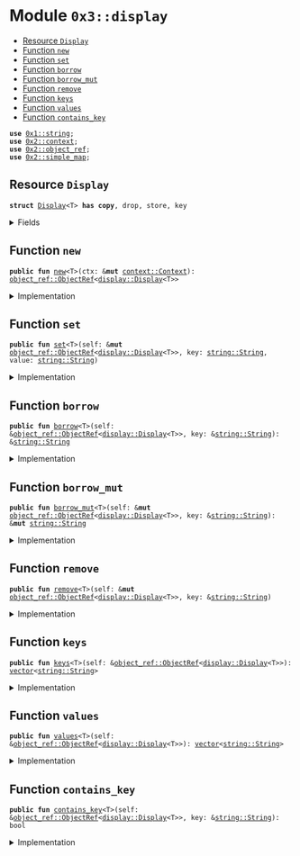 
<a name="0x3_display"></a>

# Module `0x3::display`



-  [Resource `Display`](#0x3_display_Display)
-  [Function `new`](#0x3_display_new)
-  [Function `set`](#0x3_display_set)
-  [Function `borrow`](#0x3_display_borrow)
-  [Function `borrow_mut`](#0x3_display_borrow_mut)
-  [Function `remove`](#0x3_display_remove)
-  [Function `keys`](#0x3_display_keys)
-  [Function `values`](#0x3_display_values)
-  [Function `contains_key`](#0x3_display_contains_key)


<pre><code><b>use</b> <a href="">0x1::string</a>;
<b>use</b> <a href="">0x2::context</a>;
<b>use</b> <a href="">0x2::object_ref</a>;
<b>use</b> <a href="">0x2::simple_map</a>;
</code></pre>



<a name="0x3_display_Display"></a>

## Resource `Display`



<pre><code><b>struct</b> <a href="display.md#0x3_display_Display">Display</a>&lt;T&gt; <b>has</b> <b>copy</b>, drop, store, key
</code></pre>



<details>
<summary>Fields</summary>


<dl>
<dt>
<code>sample_map: <a href="_SimpleMap">simple_map::SimpleMap</a>&lt;<a href="_String">string::String</a>, <a href="_String">string::String</a>&gt;</code>
</dt>
<dd>

</dd>
</dl>


</details>

<a name="0x3_display_new"></a>

## Function `new`



<pre><code><b>public</b> <b>fun</b> <a href="display.md#0x3_display_new">new</a>&lt;T&gt;(ctx: &<b>mut</b> <a href="_Context">context::Context</a>): <a href="_ObjectRef">object_ref::ObjectRef</a>&lt;<a href="display.md#0x3_display_Display">display::Display</a>&lt;T&gt;&gt;
</code></pre>



<details>
<summary>Implementation</summary>


<pre><code><b>public</b> <b>fun</b> <a href="display.md#0x3_display_new">new</a>&lt;T&gt;(ctx: &<b>mut</b> Context): ObjectRef&lt;<a href="display.md#0x3_display_Display">Display</a>&lt;T&gt;&gt; {
    <a href="_new_single_object">context::new_single_object</a>(ctx, <a href="display.md#0x3_display_Display">Display</a>&lt;T&gt; {
        sample_map: <a href="_create">simple_map::create</a>()
    })
}
</code></pre>



</details>

<a name="0x3_display_set"></a>

## Function `set`



<pre><code><b>public</b> <b>fun</b> <a href="display.md#0x3_display_set">set</a>&lt;T&gt;(self: &<b>mut</b> <a href="_ObjectRef">object_ref::ObjectRef</a>&lt;<a href="display.md#0x3_display_Display">display::Display</a>&lt;T&gt;&gt;, key: <a href="_String">string::String</a>, value: <a href="_String">string::String</a>)
</code></pre>



<details>
<summary>Implementation</summary>


<pre><code><b>public</b> <b>fun</b> <a href="display.md#0x3_display_set">set</a>&lt;T&gt;(self: &<b>mut</b> ObjectRef&lt;<a href="display.md#0x3_display_Display">Display</a>&lt;T&gt;&gt;, key: String, value: String) {
    <b>let</b> display_ref = <a href="_borrow_mut">object_ref::borrow_mut</a>(self);
    <a href="_add">simple_map::add</a>(&<b>mut</b> display_ref.sample_map, key, value);
}
</code></pre>



</details>

<a name="0x3_display_borrow"></a>

## Function `borrow`



<pre><code><b>public</b> <b>fun</b> <a href="display.md#0x3_display_borrow">borrow</a>&lt;T&gt;(self: &<a href="_ObjectRef">object_ref::ObjectRef</a>&lt;<a href="display.md#0x3_display_Display">display::Display</a>&lt;T&gt;&gt;, key: &<a href="_String">string::String</a>): &<a href="_String">string::String</a>
</code></pre>



<details>
<summary>Implementation</summary>


<pre><code><b>public</b> <b>fun</b> <a href="display.md#0x3_display_borrow">borrow</a>&lt;T&gt;(self: & ObjectRef&lt;<a href="display.md#0x3_display_Display">Display</a>&lt;T&gt;&gt; , key: &String): &String {
    <b>let</b> display_ref = <a href="_borrow">object_ref::borrow</a>(self);
    <a href="_borrow">simple_map::borrow</a>(&display_ref.sample_map, key)
}
</code></pre>



</details>

<a name="0x3_display_borrow_mut"></a>

## Function `borrow_mut`



<pre><code><b>public</b> <b>fun</b> <a href="display.md#0x3_display_borrow_mut">borrow_mut</a>&lt;T&gt;(self: &<b>mut</b> <a href="_ObjectRef">object_ref::ObjectRef</a>&lt;<a href="display.md#0x3_display_Display">display::Display</a>&lt;T&gt;&gt;, key: &<a href="_String">string::String</a>): &<b>mut</b> <a href="_String">string::String</a>
</code></pre>



<details>
<summary>Implementation</summary>


<pre><code><b>public</b> <b>fun</b> <a href="display.md#0x3_display_borrow_mut">borrow_mut</a>&lt;T&gt;(self: &<b>mut</b> ObjectRef&lt;<a href="display.md#0x3_display_Display">Display</a>&lt;T&gt;&gt;, key: &String): &<b>mut</b> String {
    <b>let</b> display_ref = <a href="_borrow_mut">object_ref::borrow_mut</a>(self);
    <a href="_borrow_mut">simple_map::borrow_mut</a>(&<b>mut</b> display_ref.sample_map, key)
}
</code></pre>



</details>

<a name="0x3_display_remove"></a>

## Function `remove`



<pre><code><b>public</b> <b>fun</b> <a href="display.md#0x3_display_remove">remove</a>&lt;T&gt;(self: &<b>mut</b> <a href="_ObjectRef">object_ref::ObjectRef</a>&lt;<a href="display.md#0x3_display_Display">display::Display</a>&lt;T&gt;&gt;, key: &<a href="_String">string::String</a>)
</code></pre>



<details>
<summary>Implementation</summary>


<pre><code><b>public</b> <b>fun</b> <a href="display.md#0x3_display_remove">remove</a>&lt;T&gt;(self: &<b>mut</b> ObjectRef&lt;<a href="display.md#0x3_display_Display">Display</a>&lt;T&gt;&gt;, key: &String) {
    <b>let</b> display_ref = <a href="_borrow_mut">object_ref::borrow_mut</a>(self);
    <a href="_remove">simple_map::remove</a>(&<b>mut</b> display_ref.sample_map, key);
}
</code></pre>



</details>

<a name="0x3_display_keys"></a>

## Function `keys`



<pre><code><b>public</b> <b>fun</b> <a href="display.md#0x3_display_keys">keys</a>&lt;T&gt;(self: &<a href="_ObjectRef">object_ref::ObjectRef</a>&lt;<a href="display.md#0x3_display_Display">display::Display</a>&lt;T&gt;&gt;): <a href="">vector</a>&lt;<a href="_String">string::String</a>&gt;
</code></pre>



<details>
<summary>Implementation</summary>


<pre><code><b>public</b> <b>fun</b> <a href="display.md#0x3_display_keys">keys</a>&lt;T&gt;(self: & ObjectRef&lt;<a href="display.md#0x3_display_Display">Display</a>&lt;T&gt;&gt;): <a href="">vector</a>&lt;String&gt; {
    <b>let</b> display_ref = <a href="_borrow">object_ref::borrow</a>(self);
    <a href="_keys">simple_map::keys</a>(& display_ref.sample_map)
}
</code></pre>



</details>

<a name="0x3_display_values"></a>

## Function `values`



<pre><code><b>public</b> <b>fun</b> <a href="display.md#0x3_display_values">values</a>&lt;T&gt;(self: &<a href="_ObjectRef">object_ref::ObjectRef</a>&lt;<a href="display.md#0x3_display_Display">display::Display</a>&lt;T&gt;&gt;): <a href="">vector</a>&lt;<a href="_String">string::String</a>&gt;
</code></pre>



<details>
<summary>Implementation</summary>


<pre><code><b>public</b> <b>fun</b> <a href="display.md#0x3_display_values">values</a>&lt;T&gt;(self: & ObjectRef&lt;<a href="display.md#0x3_display_Display">Display</a>&lt;T&gt;&gt;): <a href="">vector</a>&lt;String&gt; {
    <b>let</b> display_ref = <a href="_borrow">object_ref::borrow</a>(self);
    <a href="_values">simple_map::values</a>(& display_ref.sample_map)
}
</code></pre>



</details>

<a name="0x3_display_contains_key"></a>

## Function `contains_key`



<pre><code><b>public</b> <b>fun</b> <a href="display.md#0x3_display_contains_key">contains_key</a>&lt;T&gt;(self: &<a href="_ObjectRef">object_ref::ObjectRef</a>&lt;<a href="display.md#0x3_display_Display">display::Display</a>&lt;T&gt;&gt;, key: &<a href="_String">string::String</a>): bool
</code></pre>



<details>
<summary>Implementation</summary>


<pre><code><b>public</b> <b>fun</b> <a href="display.md#0x3_display_contains_key">contains_key</a>&lt;T&gt;(self: & ObjectRef&lt;<a href="display.md#0x3_display_Display">Display</a>&lt;T&gt;&gt;, key: &String): bool {
    <b>let</b> display_ref = <a href="_borrow">object_ref::borrow</a>(self);
    <a href="_contains_key">simple_map::contains_key</a>(& display_ref.sample_map, key)
}
</code></pre>



</details>
